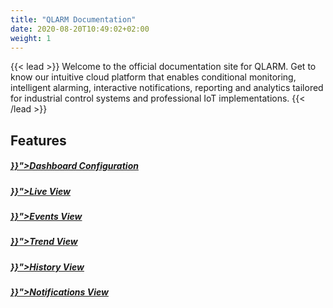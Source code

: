 ```yaml
---
title: "QLARM Documentation"
date: 2020-08-20T10:49:02+02:00
weight: 1
---
```

{{< lead >}}
Welcome to the official documentation site for QLARM. Get to know our intuitive cloud platform that enables conditional monitoring, intelligent alarming, interactive notifications, reporting and analytics tailored for industrial control systems and professional IoT implementations.
{{< /lead >}}

## Features


<div class="row py-3 mb">
	<div class="col-md-4" >
		<div class="card d-flex border-0">
            <div class="card-img-top mt-4">
                <span class="fas fa-home fa-4x text-secondary"></span>
            </div>
			<div class="card-body">
				<h5 class="card-title">
					<a href="{{< ref "/content/dashboard/_index.md" >}}">Dashboard Configuration</a>
				</h5>
			</div>
		</div>
	</div>
    <div class="col-md-4">
		<div class="card d-flex border-0">
            <div class="card-img-top mt-4">
                <span class="far fa-eye fa-4x text-secondary"></span>
            </div>
			<div class="card-body">
				<h5 class="card-title">
					<a href="{{< ref "/content/live/_index.md" >}}">Live View</a>
				</h5>
			</div>
		</div>
	</div>
    <div class="col-md-4">
		<div class="card d-flex border-0">
            <div class="card-img-top mt-4">
                <span class="fas fa-exclamation-triangle fa-4x text-secondary"></span>
            </div>
			<div class="card-body">
				<h5 class="card-title">
					<a href="{{< ref "/content/events/_index.md" >}}">Events View</a>
				</h5>
			</div>
		</div>
	</div>
</div>

<div class="row py-3 mb">
	<div class="col-md-4">
		<div class="card d-flex border-0">
            <div class="card-img-top mt-4">
                <span class="fas fa-chart-line fa-4x text-secondary"></span>
            </div>
			<div class="card-body">
				<h5 class="card-title">
					<a href="{{< ref "/content/trend/_index.md" >}}">Trend View</a>
				</h5>
			</div>
		</div>
	</div>
    <div class="col-md-4">
		<div class="card d-flex border-0">
            <div class="card-img-top mt-4">
                <span class="far fa-clock fa-4x text-secondary"></span>
            </div>
			<div class="card-body">
				<h5 class="card-title">
					<a href="{{< ref "/content/history/_index.md" >}}">History View</a>
				</h5>
			</div>
		</div>
	</div>
    <div class="col-md-4">
		<div class="card d-flex border-0">
            <div class="card-img-top mt-4">
                <span class="far fa-comment-alt fa-4x text-secondary"></span>
            </div>
			<div class="card-body">
				<h5 class="card-title">
					<a href="{{< ref "/content/notifications/_index.md" >}}">Notifications View</a>
				</h5>
			</div>
		</div>
	</div>
</div>